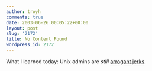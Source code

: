 ```yaml
---
author: troyh
comments: true
date: 2003-06-26 00:05:22+00:00
layout: post
slug: '2172'
title: No Content Found
wordpress_id: 2172
---
```


What I learned today: Unix admins are _still_ [arrogant jerks](http://www.livejournal.com/users/russkiypenguin/52206.html).

